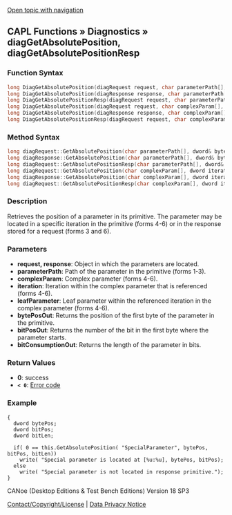 [Open topic with navigation](../../../../../CANoeDEFamily.htm#Topics/CAPLFunctions/Diagnostics/Functions/CAPLfunctionDiagGetAbsolutePositionResp.md)

## CAPL Functions » Diagnostics » diagGetAbsolutePosition, diagGetAbsolutePositionResp

### Function Syntax

```c
long DiagGetAbsolutePosition(diagRequest request, char parameterPath[], dword& bytePosOut, dword& bitPosOut, dword& bitConsumptionOut); // form 1
long DiagGetAbsolutePosition(diagResponse response, char parameterPath[], dword& bytePosOut, dword& bitPosOut, dword& bitConsumptionOut); // form 2
long DiagGetAbsolutePositionResp(diagRequest request, char parameterPath[], dword& bytePosOut, dword& bitPosOut, dword& bitConsumptionOut); // form 3
long DiagGetAbsolutePosition(diagRequest request, char complexParam[], dword iteration, char leafParameter[], dword& bytePosOut, dword& bitPosOut, dword& bitConsumptionOut); // form 4
long DiagGetAbsolutePosition(diagResponse response, char complexParam[], dword iteration, char leafParameter[], dword& bytePosOut, dword& bitPosOut, dword& bitConsumptionOut); // form 5
long DiagGetAbsolutePositionResp(diagRequest request, char complexParam[], dword iteration, char leafParameter[], dword& bytePosOut, dword& bitPosOut, dword& bitConsumptionOut); // form 6
```

### Method Syntax

```c
long diagRequest::GetAbsolutePosition(char parameterPath[], dword& bytePosOut, dword& bitPosOut, dword& bitConsumptionOut); // form 1
long diagResponse::GetAbsolutePosition(char parameterPath[], dword& bytePosOut, dword& bitPosOut, dword& bitConsumptionOut); // form 2
long diagRequest::GetAbsolutePositionResp(char parameterPath[], dword& bytePosOut, dword& bitPosOut, dword& bitConsumptionOut); // form 3
long diagRequest::GetAbsolutePosition(char complexParam[], dword iteration, char leafParameter[], dword& bytePosOut, dword& bitPosOut, dword& bitConsumptionOut); // form 4
long diagResponse::GetAbsolutePosition(char complexParam[], dword iteration, char leafParameter[], dword& bytePosOut, dword& bitPosOut, dword& bitConsumptionOut); // form 5
long diagRequest::GetAbsolutePositionResp(char complexParam[], dword iteration, char leafParameter[], dword& bytePosOut, dword& bitPosOut, dword& bitConsumptionOut); // form 6
```

### Description

Retrieves the position of a parameter in its primitive. The parameter may be located in a specific iteration in the primitive (forms 4-6) or in the response stored for a request (forms 3 and 6).

### Parameters

- **request, response**: Object in which the parameters are located.
- **parameterPath**: Path of the parameter in the primitive (forms 1-3).
- **complexParam**: Complex parameter (forms 4-6).
- **iteration**: Iteration within the complex parameter that is referenced (forms 4-6).
- **leafParameter**: Leaf parameter within the referenced iteration in the complex parameter (forms 4-6).
- **bytePosOut**: Returns the position of the first byte of the parameter in the primitive.
- **bitPosOut**: Returns the number of the bit in the first byte where the parameter starts.
- **bitConsumptionOut**: Returns the length of the parameter in bits.

### Return Values

- **0**: success
- **`< 0`**: [Error code](../CAPLfunctionsDiagnosticsErrorCode.md)

### Example

```plaintext
{
  dword bytePos;
  dword bitPos;
  dword bitLen;

  if( 0 == this.GetAbsolutePosition( "SpecialParameter", bytePos, bitPos, bitLen))
    write( "Special parameter is located at [%u:%u], bytePos, bitPos);
  else
    write( "Special parameter is not located in response primitive.");
}
```

CANoe (Desktop Editions & Test Bench Editions) Version 18 SP3

[Contact/Copyright/License](../../../Shared/ContactCopyrightLicense.md) | [Data Privacy Notice](https://www.vector.com/int/en/company/get-info/privacy-policy/)
